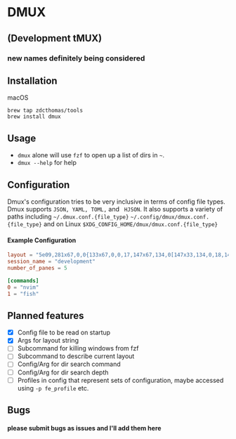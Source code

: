 # DMUX
## (Development tMUX)
### new names definitely being considered

## Installation 
macOS 
```
brew tap zdcthomas/tools
brew install dmux
```

## Usage
* `dmux` alone will use `fzf` to open up a list of dirs in `~`.
* `dmux --help` for help

## Configuration
Dmux's configuration tries to be very inclusive in terms of config file types. Dmux supports 
`JSON, YAML, TOML,` and ` HJSON`. It also supports a variety of paths including
`~/.dmux.conf.{file_type}`
`~/.config/dmux/dmux.conf.{file_type}`
and on Linux 
`$XDG_CONFIG_HOME/dmux/dmux.conf.{file_type}`

#### Example Configuration
```toml
layout = "5e09,281x67,0,0{133x67,0,0,17,147x67,134,0[147x33,134,0,18,147x33,134,34{73x33,134,34,136,73x33,208,34[73x16,208,34,164,73x16,208,51,165]}]}"
session_name = "development"
number_of_panes = 5

[commands]
0 = "nvim"
1 = "fish"
```

## Planned features
- [X] Config file to be read on startup
- [X] Args for layout string
- [ ] Subcommand for killing windows from fzf
- [ ] Subcommand to describe current layout
- [ ] Config/Arg for dir search command
- [ ] Config/Arg for dir search depth
- [ ] Profiles in config that represent sets of configuration, maybe accessed using `-p fe_profile` etc.

## Bugs
#### please submit bugs as issues and I'll add them here
